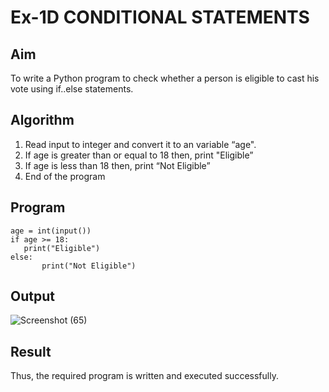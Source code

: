 # Ex-1D CONDITIONAL STATEMENTS

## Aim
To write a Python program to check whether  a person is eligible to cast his vote using if..else statements.
## Algorithm
1.	Read input to integer and convert it to an variable “age".
2.	If age is greater than or equal to 18 then, print "Eligible”
3.	If age is less than 18 then, print “Not Eligible”
4.	End of the program
## Program
```
age = int(input())
if age >= 18:
   print("Eligible")
else:
       print("Not Eligible")
```
## Output
![Screenshot (65)](https://github.com/user-attachments/assets/4f2e86a4-587c-4d6a-8c8b-83ed99dfd577)
## Result
Thus, the required program is written and executed successfully.
 
